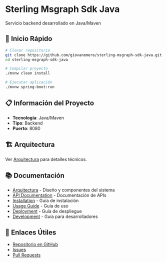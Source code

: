 # Sterling Msgraph Sdk Java

Servicio backend desarrollado en Java/Maven

## 🚀 Inicio Rápido

```bash
# Clonar repositorio
git clone https://github.com/giovanemere/sterling-msgraph-sdk-java.git
cd sterling-msgraph-sdk-java

# Compilar proyecto
./mvnw clean install

# Ejecutar aplicación
./mvnw spring-boot:run
```

## 📋 Información del Proyecto

- **Tecnología**: Java/Maven
- **Tipo**: Backend
- **Puerto**: 8080

## 🏗️ Arquitectura

Ver [Arquitectura](architecture.md) para detalles técnicos.

## 📚 Documentación

- [Arquitectura](architecture.md) - Diseño y componentes del sistema
- [API Documentation](api.md) - Documentación de APIs
- [Installation](installation.md) - Guía de instalación
- [Usage Guide](usage.md) - Guía de uso
- [Deployment](deployment.md) - Guía de despliegue
- [Development](development.md) - Guía para desarrolladores

## 🔗 Enlaces Útiles

- [Repositorio en GitHub](https://github.com/giovanemere/sterling-msgraph-sdk-java)
- [Issues](https://github.com/giovanemere/sterling-msgraph-sdk-java/issues)
- [Pull Requests](https://github.com/giovanemere/sterling-msgraph-sdk-java/pulls)
